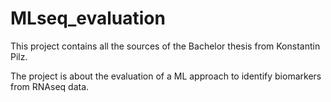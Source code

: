 # MLseq_evaluation

This project contains all the sources of the Bachelor thesis from Konstantin Pilz.

The project is about the evaluation of a ML approach to identify biomarkers from RNAseq data.

